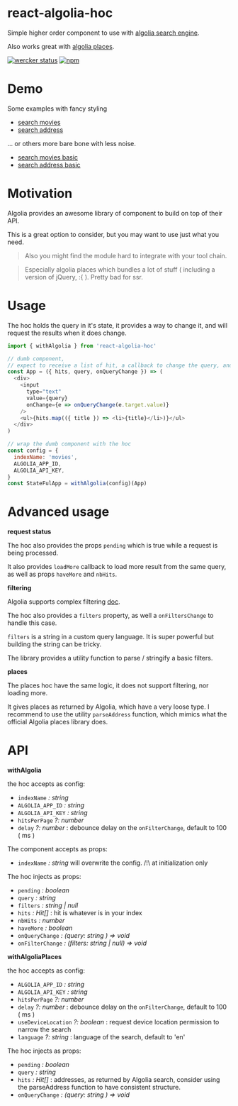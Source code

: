 # react-algolia-hoc

Simple higher order component to use with [algolia search engine](https://www.algolia.com/).

Also works great with [algolia places](https://blog.algolia.com/introducing-algolia-places/).

[![wercker status](https://app.wercker.com/status/4b949ba4e60c87ba8603ab294528c726/s/master 'wercker status')](https://app.wercker.com/project/byKey/4b949ba4e60c87ba8603ab294528c726)
[![npm](https://img.shields.io/npm/v/react-algolia-hoc.svg)](https://www.npmjs.com/package/react-algolia-hoc)

# Demo

Some examples with fancy styling

* [search movies](https://platane.github.io/react-algolia-hoc/search-fancy.html)
* [search address](https://platane.github.io/react-algolia-hoc/places-fancy.html)

... or others more bare bone with less noise.

* [search movies basic](https://platane.github.io/react-algolia-hoc/search-basic.html)
* [search address basic](https://platane.github.io/react-algolia-hoc/places-basic.html)

# Motivation

Algolia provides an awesome library of component to build on top of their API.

This is a great option to consider, but you may want to use just what you need.

> Also you might find the module hard to integrate with your tool chain.

> Especially algolia places which bundles a lot of stuff ( including a version of jQuery, :{ ). Pretty bad for ssr.

# Usage

The hoc holds the query in it's state, it provides a way to change it, and will request the results when it does change.

```javascript
import { withAlgolia } from 'react-algolia-hoc'

// dumb component,
// expect to receive a list of hit, a callback to change the query, and the current query
const App = ({ hits, query, onQueryChange }) => (
  <div>
    <input
      type="text"
      value={query}
      onChange={e => onQueryChange(e.target.value)}
    />
    <ul>{hits.map(({ title }) => <li>{title}</li>)}</ul>
  </div>
)

// wrap the dumb component with the hoc
const config = {
  indexName: 'movies',
  ALGOLIA_APP_ID,
  ALGOLIA_API_KEY,
}
const StateFulApp = withAlgolia(config)(App)
```

# Advanced usage

**request status**

The hoc also provides the props `pending` which is true while a request is being processed.

It also provides `loadMore` callback to load more result from the same query, as well as props `haveMore` and `nbHits`.

**filtering**

Algolia supports complex filtering [doc](https://www.algolia.com/doc/guides/searching/filtering/).

The hoc also provides a `filters` property, as well a `onFiltersChange` to handle this case.

`filters` is a string in a custom query language. It is super powerful but building the string can be tricky.

The library provides a utility function to parse / stringify a basic filters.

**places**

The places hoc have the same logic, it does not support filtering, nor loading more.

It gives places as returned by Algolia, which have a very loose type. I recommend to use the utility `parseAddress` function, which mimics what the official Algolia places library does.

# API

**withAlgolia**

the hoc accepts as config:

* `indexName` _: string_
* `ALGOLIA_APP_ID` _: string_
* `ALGOLIA_API_KEY` _: string_
* `hitsPerPage` _?: number_
* `delay` _?: number_ : debounce delay on the `onFilterChange`, default to 100 ( ms )

The component accepts as props:

* `indexName` _: string_ will overwrite the config. /!\ at initialization only

The hoc injects as props:

* `pending` _: boolean_
* `query` _: string_
* `filters` _: string | null_
* `hits` _: Hit[]_ : hit is whatever is in your index
* `nbHits` _: number_
* `haveMore` _: boolean_
* `onQueryChange` _: (query: string ) => void_
* `onFilterChange` _: (filters: string | null) => void_

**withAlgoliaPlaces**

the hoc accepts as config:

* `ALGOLIA_APP_ID` _: string_
* `ALGOLIA_API_KEY` _: string_
* `hitsPerPage` _?: number_
* `delay` _?: number_ : debounce delay on the `onFilterChange`, default to 100 ( ms )
* `useDeviceLocation` _?: boolean_ : request device location permission to narrow the search
* `language` _?: string_ : language of the search, default to 'en'

The hoc injects as props:

* `pending` _: boolean_
* `query` _: string_
* `hits` _: Hit[]_ : addresses, as returned by Algolia search, consider using the parseAddress function to have consistent structure.
* `onQueryChange` _: (query: string ) => void_
